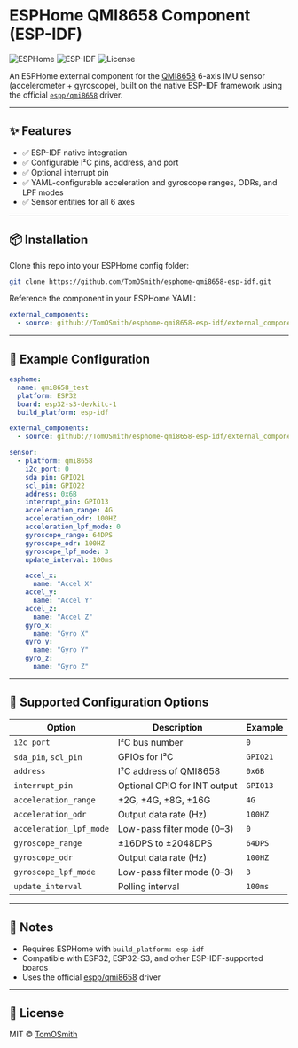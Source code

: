 # ESPHome QMI8658 Component (ESP-IDF)

![ESPHome](https://img.shields.io/badge/ESPHome-External%20Component-blue)
![ESP-IDF](https://img.shields.io/badge/Framework-ESP--IDF-green)
![License](https://img.shields.io/badge/license-MIT-green)

An ESPHome external component for the [QMI8658](https://www.qstcorp.com/product/6-axis/qmi8658.html) 6-axis IMU sensor (accelerometer + gyroscope), built on the native ESP-IDF framework using the official [`espp/qmi8658`](https://components.espressif.com/components/espp/qmi8658) driver.

---

## ✨ Features

- ✅ ESP-IDF native integration
- ✅ Configurable I²C pins, address, and port
- ✅ Optional interrupt pin
- ✅ YAML-configurable acceleration and gyroscope ranges, ODRs, and LPF modes
- ✅ Sensor entities for all 6 axes

---

## 📦 Installation

Clone this repo into your ESPHome config folder:

```bash
git clone https://github.com/TomOSmith/esphome-qmi8658-esp-idf.git
```

Reference the component in your ESPHome YAML:

```yaml
external_components:
  - source: github://TomOSmith/esphome-qmi8658-esp-idf/external_components/qmi8658_esphome
```

---

## 🧪 Example Configuration

```yaml
esphome:
  name: qmi8658_test
  platform: ESP32
  board: esp32-s3-devkitc-1
  build_platform: esp-idf

external_components:
  - source: github://TomOSmith/esphome-qmi8658-esp-idf/external_components/qmi8658_esphome

sensor:
  - platform: qmi8658
    i2c_port: 0
    sda_pin: GPIO21
    scl_pin: GPIO22
    address: 0x6B
    interrupt_pin: GPIO13
    acceleration_range: 4G
    acceleration_odr: 100HZ
    acceleration_lpf_mode: 0
    gyroscope_range: 64DPS
    gyroscope_odr: 100HZ
    gyroscope_lpf_mode: 3
    update_interval: 100ms

    accel_x:
      name: "Accel X"
    accel_y:
      name: "Accel Y"
    accel_z:
      name: "Accel Z"
    gyro_x:
      name: "Gyro X"
    gyro_y:
      name: "Gyro Y"
    gyro_z:
      name: "Gyro Z"
```

---

## 🧰 Supported Configuration Options

| Option                 | Description                            | Example       |
|------------------------|----------------------------------------|---------------|
| `i2c_port`             | I²C bus number                         | `0`           |
| `sda_pin`, `scl_pin`   | GPIOs for I²C                          | `GPIO21`      |
| `address`              | I²C address of QMI8658                 | `0x6B`        |
| `interrupt_pin`        | Optional GPIO for INT output           | `GPIO13`      |
| `acceleration_range`   | ±2G, ±4G, ±8G, ±16G                    | `4G`          |
| `acceleration_odr`     | Output data rate (Hz)                  | `100HZ`       |
| `acceleration_lpf_mode`| Low-pass filter mode (0–3)             | `0`           |
| `gyroscope_range`      | ±16DPS to ±2048DPS                     | `64DPS`       |
| `gyroscope_odr`        | Output data rate (Hz)                  | `100HZ`       |
| `gyroscope_lpf_mode`   | Low-pass filter mode (0–3)             | `3`           |
| `update_interval`      | Polling interval                       | `100ms`       |

---

## 🧠 Notes

- Requires ESPHome with `build_platform: esp-idf`
- Compatible with ESP32, ESP32-S3, and other ESP-IDF-supported boards
- Uses the official [espp/qmi8658](https://components.espressif.com/components/espp/qmi8658) driver

---

## 📜 License

MIT © [TomOSmith](https://github.com/TomOSmith)